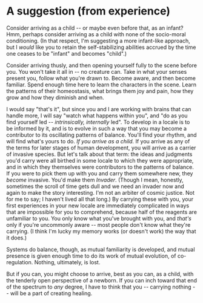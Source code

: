# A suggestion (from experience)

Consider arriving as a child -- or maybe even before that, as an infant? Hmm, perhaps consider arriving as a child with none of the socio-moral conditioning. (In that respect, I'm suggesting a more infant-like approach, but I _would_ like you to retain the self-stabilizing abilities accrued by the time one ceases to be "infant" and becomes "child".)

Consider arriving thusly, and then opening yourself fully to the scene before you. You won't take it all in -- no creature can. Take in what your senses present you, follow what you're drawn to. Become aware, and then become familiar. Spend enough time here to learn the characters in the scene. Learn the patterns of their homeostasis, what brings them joy and pain, how they grow and how they diminish and when.

I would say "that's it", but since you and I are working with brains that can handle more, I will say "watch what happens within you", and "do as you find yourself led -- _intrinsically, internally_ led". To develop in a locale is to be informed by it, and is to evolve in such a way that you may become a contributor to its oscillating patterns of balance. You'll find your rhythm, and will find what's yours to do. _If you arrive as a child._ If you arrive as any of the terms for later stages of human development, you will arrive as a carrier of invasive species. But let's talk about that term: the ideas and judgments you'd carry were all birthed in some locale to which they were appropriate, and in which they themselves were contributors to the patterns of balance. If you were to pick them up with you and carry them somewhere new, they _become_ invasive. You'd make them _Invader_. (Though I mean, honestly, sometimes the scroll of time gets dull and we need an invader now and again to make the story interesting. I'm not an arbiter of cosmic justice. Not for me to say; I haven't lived all that long.) By carrying these with you, your first experiences in your new locale are immediately complicated in ways that are impossible for you to comprehend, because half of the reagents are unfamiliar to you. You only know what you've brought with you, and _that's_ only if you're uncommonly aware -- most people don't know what they're carrying. (I think I'm lucky my memory works (or doesn't work) the way that it does.)

Systems do balance, though, as mutual familiarity is developed, and mutual presence is given enough time to do its work of mutual evolution, of co-regulation. Nothing, ultimately, is lost.

But if you can, you might choose to arrive, best as you can, as a child, with the tenderly open perspective of a newborn. If you can inch toward that end of the spectrum to _any_ degree, I have to think that you -- carrying nothing -- will be a part of creating healing.

